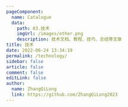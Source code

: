 ```yaml
---
pageComponent:
  name: Catalogue
  data:
    path: 03.技术
    imgUrl: /images/other.png
    description: 技术文档、教程、技巧、总结等文章
title: 技术
date: 2022-06-24 13:34:19
permalink: /technology/
sidebar: false
article: false
comment: false
editLink: false
author:
  name: ZhangQiLong
  link: https://github.com/ZhangQiLong2023
---
```

